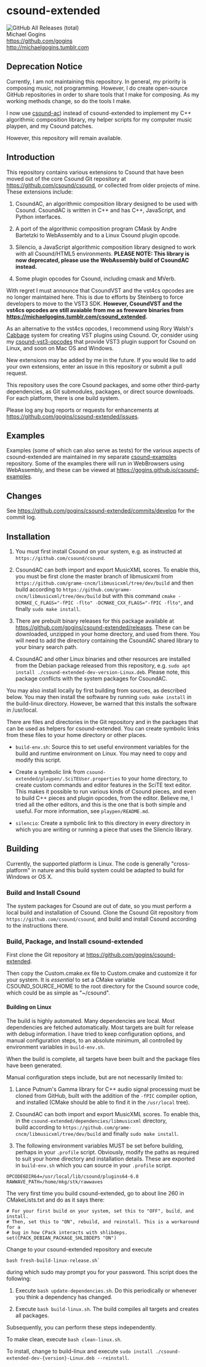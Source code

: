 # csound-extended
![GitHub All Releases (total)](https://img.shields.io/github/downloads/gogins/csound-extended/total.svg)<br>
Michael Gogins<br>
https://github.com/gogins<br>
http://michaelgogins.tumblr.com

## Deprecation Notice

Currently, I am not maintaining this repository. In general, my priority is 
composing music, not programming. However, I do create open-source GitHub 
repositories in order to share tools that I make for composing. As my 
working methods change, so do the tools I make. 

I now use [csound-ac](https://github.com/gogins/csound-ac)) instead of 
csound-extended to implement my C++ algorithmic composition library, my 
helper scripts for my computer music playpen, and my Csound patches.

However, this repository will remain available.

## Introduction

This repository contains various extensions to Csound that have been moved
out of the core Csound Git repository at https://github.com/csound/csound,
or collected from older projects of mine. These extensions include:

1.  CsoundAC, an algorithmic composition library designed to be used with
    Csound. CsoundAC is written in C++ and has C++, JavaScript, and Python 
    interfaces.

2.  A port of the algorithmic composition program CMask by Andre Bartetzki
    to WebAssembly and to a Linux Csound plugin opcode.

3.  Silencio, a JavaScript algorithmic composition library designed to work
    with all Csound/HTML5 environments. __PLEASE NOTE: This library is now 
    deprecated, please use the WebAssembly build of CsoundAC instead.__
  
4.  Some plugin opcodes for Csound, including cmask and MVerb.
    
With regret I must announce that CsoundVST and the vst4cs opcodes are no longer
maintained here. This is due to efforts by Steinberg to force developers to move
to the VST3 SDK. **However, CsoundVST and the vst4cs opcodes are still avaiable 
from me as freeware binaries from https://michaelgogins.tumblr.com/csound_extended.** 

As an alternative to the vst4cs opcodes, I recommend using Rory Walsh's 
[Cabbage](https://github.com/rorywalsh/cabbage) system for creating VST 
plugins using Csound. Or, consider using my 
[csound-vst3-opcodes](https://github.com/gogins/csound-vst3-opcodes) that provide 
VST3 plugin support for Csound on Linux, and soon on Mac OS and Windows. 

New extensions may be added by me in the future. If you would like to add your
own extensions, enter an issue in this repository or submit a pull request.

This repository uses the core Csound packages, and some other third-party
dependencies, as Git submodules, packages, or direct source downloads. For each
platform, there is one build system.

Please log any bug reports or requests for enhancements at
https://github.com/gogins/csound-extended/issues.

## Examples

Examples (some of which can also serve as tests) for the various aspects of 
csound-extended are maintained in my separate 
[csound-examples](https://github.com/gogins/csound-examples) 
repository. Some of the examples there will run in WebBrowsers using 
WebAssembly, and these can be viewed at 
https://gogins.github.io/csound-examples.

## Changes

See https://github.com/gogins/csound-extended/commits/develop for the commit
log.

## Installation

1.  You must first install Csound on your system, e.g. as instructed at 
    `https://github.com/csound/csound`.
    
2.  CsoundAC can both import and export MusicXML scores. To enable this,
    you must be first clone the master branch of libmusicxml from 
    `https://github.com/grame-cncm/libmusicxml/tree/dev/build` and then 
    build according to `https://github.com/grame-cncm/libmusicxml/tree/dev/build` 
    but with this command `cmake -DCMAKE_C_FLAGS="-fPIC -flto" -DCMAKE_CXX_FLAGS="-fPIC -flto"`, 
    and finally `sudo make install`.
    
3.  There are prebuilt binary releases for this package available at 
    https://github.com/gogins/csound-extended/releases. These can be downloaded,
    unzipped in your home directory, and used from there. You will need to add 
    the directory containing the CsoundAC shared library to your binary search 
    path.

3.  CsoundAC and other Linux binaries and other resources are installed from
    the Debian package released from this repository, e.g.
    `sudo apt install ./csound-extended-dev-version-Linux.deb`.  Please note,
    this package conflicts with the system packages for CsoundAC.
    
You may also install locally by first building from sources, as described
below. You may then install the software by running `sudo make install` in
the build-linux directory. However, be warned that this installs the
software in /usr/local. 

There are files and directories in the Git repository and in the packages that 
can be used as helpers for csound-extended. You can create symbolic links from 
these files to your home directory or other places.

- `build-env.sh`: Source this to set useful environment variables for the 
  build and runtime environment on Linux. You may need to copy and modify this 
  script.
  
- Create a symbolic link from `csound-extended/playpen/.SciTEUser.properties` to your 
  home directory, to create custom commands and editor features in the SciTE 
  text editor. This makes it possible to run various kinds of Csound pieces, 
  and even to build C++ pieces and plugin opcodes, from the editor. Believe 
  me, I tried all the other editors, and this is the one that is both simple 
  and useful. For more information, see `playpen/README.md`.

- `silencio`: Create a symbolic link to this directory in every directory in 
  which you are writing or running a piece that uses the Silencio library.

## Building

Currently, the supported platform is Linux. The code is generally 
"cross-platform" in nature and this build system could be adapted to build for 
Windows or OS X.

### Build and Install Csound

The system packages for Csound are out of date, so you must perform a local 
build and installation of Csound. Clone the Csound Git repository from 
`https://github.com/csound/csound`, and build and install Csound according to 
the instructions there. 

### Build, Package, and Install csound-extended

First clone the Git repository at https://github.com/gogins/csound-extended.

Then copy the Custom.cmake.ex file to Custom.cmake and customize it for your 
system. It is _essential_ to set a CMake variable CSOUND_SOURCE_HOME to the 
root directory for the Csound source code, which could be as simple as "~/csound".

#### Building on Linux

The build is highly automated. Many dependencies are local. Most dependencies 
are fetched automatically. Most targets are built for release with debug 
information. I have tried to keep configuration options, and manual 
configuration steps, to an absolute minimum, all controlled by environment 
variables in `build-env.sh`.

When the build is complete, all targets have been built and the package 
files have been generated.

Manual configuration steps include, but are not necessarily limited to:

1.  Lance Putnum's Gamma library for C++ audio signal 
    processing must be cloned from GitHub, built with the addition of the 
    `-fPIC` compiler option, and installed (CMake should be able to find it in 
    the `/usr/local` tree).

2.  CsoundAC can both import and export MusicXML scores. To enable this,
    in the `csound-extended/dependencies/libmusicxml` directory,  
    build according to `https://github.com/grame-cncm/libmusicxml/tree/dev/build` 
    and finally `sudo make install`.

3. The following environment variables MUST be set before building, perhaps in
your `.profile` script. Obviously, modify the paths as required to suit your
home directory and installation details. These are exported in `build-env.sh` 
which you can source in your `.profile` script.

```
OPCODE6DIR64=/usr/local/lib/csound/plugins64-6.0
RAWWAVE_PATH=/home/mkg/stk/rawwaves

```

The very first time you build csound-extended, go to about line 260 in 
CMakeLists.txt and do as it says there:
```
# For your first build on your system, set this to "OFF", build, and install.
# Then, set this to "ON", rebuild, and reinstall. This is a workaround for a 
# bug in how CPack interacts with shlibdeps.
set(CPACK_DEBIAN_PACKAGE_SHLIBDEPS "ON")
```
Change to your csound-extended repository and execute
```
bash fresh-build-linux-release.sh`
```

during which sudo may prompt you for your password. This script does the 
following:

1.  Execute `bash update-dependencies.sh`. Do this periodically or whenever
    you think a dependency has changed.

2.  Execute `bash build-linux.sh`. The build compiles all targets and creates
    all packages.

Subsequently, you can perform these steps independently.

To make clean, execute `bash clean-linux.sh`.

To install, change to build-linux and execute `sudo install
./csound-extended-dev-{version}-Linux.deb --reinstall`.




